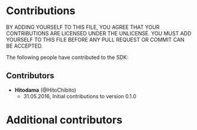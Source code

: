# Contributions

BY ADDING YOURSELF TO THIS FILE, YOU AGREE THAT YOUR CONTRIBUTIONS ARE LICENSED UNDER
THE UNLICENSE.
YOU MUST ADD YOURSELF TO THIS FILE BEFORE ANY PULL REQUEST OR COMMIT CAN BE ACCEPTED.

The following people have contributed to the SDK:

<!--
You should add yourself in the following manner:
* __your name__ [other info]
	* date, what you did
	* date, and some more (if you like)
	* ...

As a one time (small) contributor you may choose to add yourself simply to the list of additional contributors at the end of the file.
-->

## Contributors
* __Hitodama__ (@HitoChibito)
	* 31.05.2016, Initial contributions to version 0.1.0

# Additional contributors

